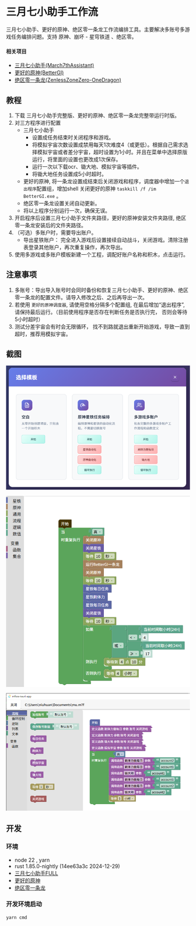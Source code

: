 # 三月七小助手工作流

三月七小助手、更好的原神、绝区零一条龙工作流编排工具。主要解决多账号多游戏任务编排问题。支持 原神、崩坏 - 星穹铁道 、绝区零。


#### 相关项目

- [三月七小助手(March7thAssistant)](https://github.com/moesnow/March7thAssistant)
- [更好的原神(BetterGI)](https://github.com/babalae/better-genshin-impact)
- [绝区零一条龙(ZenlessZoneZero-OneDragon)](https://github.com/OneDragon-Anything/ZenlessZoneZero-OneDragon)

## 教程

1. 下载 三月七小助手完整版、更好的原神、绝区零一条龙完整带运行时版。
2. 对三方程序进行配置
   - 三月七小助手
     - 设置成任务结束时关闭程序和游戏。
     - 将模拟宇宙次数设置成禁用每天1次难度4（或更低）。根据自己需求选择模拟宇宙或者差分宇宙，超时设置为1小时。并且在菜单中选择原版运行，将里面的设置也更改成1次保存。
     - 运行一次以下载ocr、锄大地、模拟宇宙等插件。
     - 将锄大地任务设置成5小时超时。
   - 更好的原神, 将一条龙设置成结束后关闭游戏和程序，调度器中增加一个`退出程序`配置组，增加shell 关闭更好的原神  `taskkill /f /im BetterGI.exe` 。
   - 绝区零一条龙设置关闭自动更新。
   - 将以上程序分别运行一次，确保无误。
3. 开启程序后设置三月七小助手文件夹路径，更好的原神安装文件夹路径, 绝区零一条龙安装后的文件夹路径。
4. （可选）多账户时，需要导出账户。
   - 导出星铁账户： 完全进入游戏后设置接续自动战斗，关闭游戏。清除注册表登录其他账户，再次重复操作，再次导出。
5. 使用多游戏或多账户模板新建一个工程，调配好账户名称和积木，点击运行。

## 注意事项

1. 多账号：导出导入账号时会同时备份和恢复三月七小助手、更好的原神、绝区零一条龙的配置文件。请导入修改之后、之后再导出一次。
2. 若使用 `更好的原神调度器`, 请使用空格分隔多个配置组, 在最后增加“退出程序”, 请保持最后运行。（目前使用程序是否存在判断任务是否执行完， 否则会等待5小时超时）
3. 测试分差宇宙会有时会无限循环， 找不到路就退出重新开始游戏，导致一直到超时，推荐用模拟宇宙。

## 截图

![templates.png](images/templates.png)

![single.png](images/single.png)

![main.png](images/main.png)

## 开发

### 环境

- node 22 , yarn
- rust 1.85.0-nightly (14ee63a3c 2024-12-29)
- [三月七小助手FULL](https://github.com/moesnow/March7thAssistant)
- [更好的原神](https://bettergi.com/download.html)
- [绝区零一条龙](https://github.com/OneDragon-Anything/ZenlessZoneZero-OneDragon/releases)

### 开发环境启动

```
yarn cmd
```

